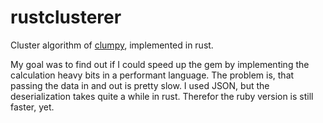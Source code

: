 # rustclusterer
Cluster algorithm of [clumpy](https://github.com/xijo/clumpy), implemented in rust.

My goal was to find out if I could speed up the gem by implementing the calculation heavy bits in a performant language. The problem is, that passing the data in and out is pretty slow. I used JSON, but the deserialization takes quite a while in rust. Therefor the ruby version is still faster, yet.
